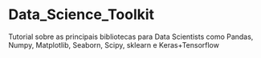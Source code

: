 # Data_Science_Toolkit
Tutorial sobre as principais bibliotecas para Data Scientists como Pandas, Numpy, Matplotlib, Seaborn, Scipy, sklearn e Keras+Tensorflow

